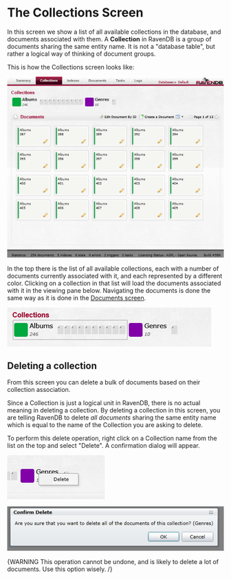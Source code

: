 # The Collections Screen

In this screen we show a list of all available collections in the database, and documents associated with them. A **Collection** in RavenDB is a group of documents sharing the same entity name. It is not a "database table", but rather a logical way of thinking of document groups.

This is how the Collections screen looks like:

![Figure 1: The Collections screen](Images/studio_collections_1.PNG)

In the top there is the list of all available collections, each with a number of documents currently associated with it, and each represented by a different color. Clicking on a collection in that list will load the documents associated with it in the viewing pane below. Navigating the documents is done the same way as it is done in the [Documents screen](documents).

![Figure 2: The list of available collection](Images/studio_collections_2.PNG)

## Deleting a collection

From this screen you can delete a bulk of documents based on their collection association.

Since a Collection is just a logical unit in RavenDB, there is no actual meaning in deleting a collection. By deleting a collection in this screen, you are telling RavenDB to delete _all documents_ sharing the same entity name which is equal to the name of the Collection you are asking to delete.

To perform this delete operation, right click on a Collection name from the list on the top and select "Delete". A confirmation dialog will appear.

![Figure 3: Deleting a collection](Images/studio_collections_3.PNG)

![](Images/studio_collections_4.PNG)

{WARNING This operation cannot be undone, and is likely to delete a lot of documents. Use this option wisely. /}